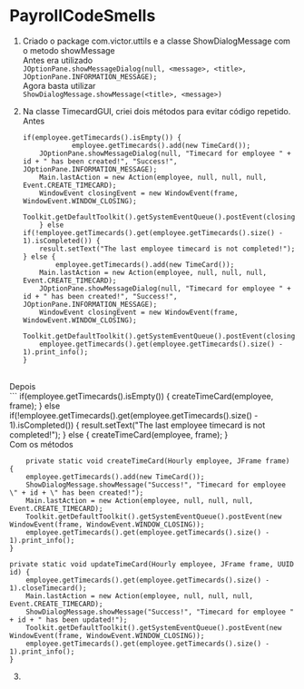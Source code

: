 # PayrollCodeSmells
1) Criado o package com.victor.uttils e a classe ShowDialogMessage com o metodo showMessage
 <br />Antes era utilizado <br />
	`JOptionPane.showMessageDialog(null, <message>, <title>, JOptionPane.INFORMATION_MESSAGE);`
 <br />Agora basta utilizar <br />
	`ShowDialogMessage.showMessage(<title>, <message>)`

2) Na classe TimecardGUI, criei dois métodos para evitar código repetido.
 <br />Antes<br />
    ```
   if(employee.getTimecards().isEmpty()) {
                employee.getTimecards().add(new TimeCard());
		JOptionPane.showMessageDialog(null, "Timecard for employee " + id + " has been created!", "Success!", JOptionPane.INFORMATION_MESSAGE);
		Main.lastAction = new Action(employee, null, null, null, Event.CREATE_TIMECARD);
		WindowEvent closingEvent = new WindowEvent(frame, WindowEvent.WINDOW_CLOSING);
		Toolkit.getDefaultToolkit().getSystemEventQueue().postEvent(closingEvent);
        } else if(!employee.getTimecards().get(employee.getTimecards().size() - 1).isCompleted()) {
		result.setText("The last employee timecard is not completed!");
	} else {
	        employee.getTimecards().add(new TimeCard());
		Main.lastAction = new Action(employee, null, null, null, Event.CREATE_TIMECARD);
		JOptionPane.showMessageDialog(null, "Timecard for employee " + id + " has been created!", "Success!", JOptionPane.INFORMATION_MESSAGE);
		WindowEvent closingEvent = new WindowEvent(frame, WindowEvent.WINDOW_CLOSING);
		Toolkit.getDefaultToolkit().getSystemEventQueue().postEvent(closingEvent);
		employee.getTimecards().get(employee.getTimecards().size() - 1).print_info();
	}
 <br />Depois<br />
    ```
   if(employee.getTimecards().isEmpty()) {
                createTimeCard(employee, frame);
        } else if(!employee.getTimecards().get(employee.getTimecards().size() - 1).isCompleted()) {
                result.setText("The last employee timecard is not completed!");
        } else {
                createTimeCard(employee, frame);
        }
  <br />Com os métodos<br />
  
        private static void createTimeCard(Hourly employee, JFrame frame) {
		employee.getTimecards().add(new TimeCard());
		ShowDialogMessage.showMessage("Success!", "Timecard for employee \" + id + \" has been created!");
		Main.lastAction = new Action(employee, null, null, null, Event.CREATE_TIMECARD);
		Toolkit.getDefaultToolkit().getSystemEventQueue().postEvent(new WindowEvent(frame, WindowEvent.WINDOW_CLOSING));
		employee.getTimecards().get(employee.getTimecards().size() - 1).print_info();
	}
	
    private static void updateTimeCard(Hourly employee, JFrame frame, UUID id) {
		employee.getTimecards().get(employee.getTimecards().size() - 1).closeTimecard();
		Main.lastAction = new Action(employee, null, null, null, Event.CREATE_TIMECARD);
		ShowDialogMessage.showMessage("Success!", "Timecard for employee " + id + " has been updated!");
		Toolkit.getDefaultToolkit().getSystemEventQueue().postEvent(new WindowEvent(frame, WindowEvent.WINDOW_CLOSING));
        employee.getTimecards().get(employee.getTimecards().size() - 1).print_info();
	}
3)
